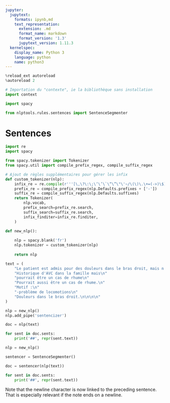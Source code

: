 ```yaml
---
jupyter:
  jupytext:
    formats: ipynb,md
    text_representation:
      extension: .md
      format_name: markdown
      format_version: '1.3'
      jupytext_version: 1.11.3
  kernelspec:
    display_name: Python 3
    language: python
    name: python3
---
```


```python
%reload_ext autoreload
%autoreload 2
```

```python
# Importation du "contexte", ie la bibliothèque sans installation
import context
```

```python
import spacy
```

```python
from nlptools.rules.sentences import SentenceSegmenter
```

# Sentences

```python
import re
import spacy

from spacy.tokenizer import Tokenizer
from spacy.util import compile_prefix_regex, compile_suffix_regex

# Ajout de règles supplémentaires pour gérer les infix
def custom_tokenizer(nlp):
    infix_re = re.compile(r'''[\,\?\:\;\‘\’\`\“\”\"\'~/\(\)\.\+=(->)\$]''')
    prefix_re = compile_prefix_regex(nlp.Defaults.prefixes + ['-'])
    suffix_re = compile_suffix_regex(nlp.Defaults.suffixes)
    return Tokenizer(
        nlp.vocab, 
        prefix_search=prefix_re.search,
        suffix_search=suffix_re.search,
        infix_finditer=infix_re.finditer,
    )

def new_nlp():
    
    nlp = spacy.blank('fr')
    nlp.tokenizer = custom_tokenizer(nlp)
    
    return nlp
```

```python
text = (
    "Le patient est admis pour des douleurs dans le bras droit, mais n'a pas de problème de locomotion. "
    "Historique d'AVC dans la famille mais\n"
    "pourrait être un cas de rhume\n"
    "Pourrait aussi être un cas de rhume.\n"
    "Motif :\n"
    "-problème de locomotions\n"
    "Douleurs dans le bras droit.\n\n\n\n"
)
```

```python
nlp = new_nlp()
nlp.add_pipe('sentencizer')
```

```python
doc = nlp(text)
```

```python
for sent in doc.sents:
    print('##', repr(sent.text))
```

```python
nlp = new_nlp()
```

```python
sentencer = SentenceSegmenter()
```

```python
doc = sentencer(nlp(text))
```

```python
for sent in doc.sents:
    print('##', repr(sent.text))
```

Note that the newline character is now linked to the preceding sentence. That is especially relevant if the note ends on a newline.

```python

```
